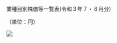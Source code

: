 業種目別株価等一覧表(令和３年７・８月分)

（単位：円）

![](https://www.nta.go.jp/tmp/bd1c16b4-3e9d-4305-add3-5b30d343c28a/images/d30bc9c73646c2322f422a0033756a7ae2bee01f9e192af9a8627e69260989df.jpg)